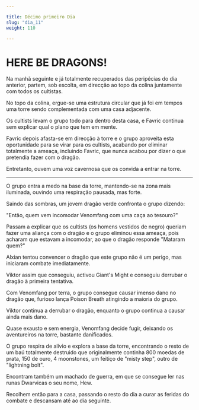 ```yaml
---

title: Décimo primeiro Dia
slug: "dia_11"
weight: 110

---
```


# HERE BE DRAGONS!

Na manhã seguinte e já totalmente recuperados das peripécias do dia anterior, partem, sob escolta, em direcção ao topo da colina juntamente com todos os cultistas.

No topo da colina, ergue-se uma estrutura circular que já foi em tempos uma torre sendo complementada com uma casa adjacente.

Os cultists levam o grupo todo para dentro desta casa, e Favric continua sem explicar qual o plano que tem em mente.

Favric depois afasta-se em direcção à torre e o grupo aproveita esta oportunidade para se virar para os cultists, acabando por eliminar totalmente a ameaça, incluindo Favric, que nunca acabou por dizer o que pretendia fazer com o dragão.

Entretanto, ouvem uma voz cavernosa que os convida a entrar na torre.

---

O grupo entra a medo na base da torre, mantendo-se na zona mais iluminada, ouvindo uma respiração pausada, mas forte.

Saindo das sombras, um jovem dragão verde confronta o grupo dizendo:

"Então, quem vem incomodar Venomfang com uma caça ao tesouro?"

Passam a explicar que os cultists (os homens vestidos de negro) queriam fazer uma aliança com o dragão e o grupo eliminou essa ameaça, pois acharam que estavam a incomodar, ao que o dragão responde "Mataram quem?"

Alxian tentou convencer o dragão que este grupo não é um perigo, mas iniciaram combate imediatamente.

Viktor assim que conseguiu, activou Giant's Might e conseguiu derrubar o dragão à primeira tentativa. 

Com Venomfang por terra, o grupo consegue causar imenso dano no dragão que, furioso lança Poison Breath atingindo a maioria do grupo.

Viktor continua a derrubar o dragão, enquanto o grupo continua a causar ainda mais dano.

Quase exausto e sem energia, Venomfang decide fugir, deixando os aventureiros na torre, bastante danificados.

O grupo respira de alívio e explora a base da torre, encontrando o resto de um baú totalmente destruido que originalmente continha 800 moedas de prata, 150 de ouro, 4 moonstones, um feitiço de "misty step", outro de "lightning bolt".

Encontram também um machado de guerra, em que se consegue ler nas runas Dwarvicas o seu nome, Hew.

Recolhem então para a casa, passando o resto do dia a curar as feridas do combate e descansam até ao dia seguinte.